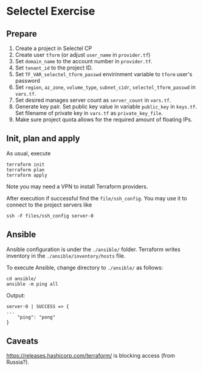 # Selectel Exercise

## Prepare

1. Create a project in Selectel CP
1. Create user `tform` (or adjust `user_name` in `provider.tf`)
1. Set `domain_name` to the account number in `provider.tf`.
1. Set `tenant_id` to the project ID.
1. Set `TF_VAR_selectel_tform_passwd` envirinment variable to `tform` user's
   password
1. Set `region`, `az_zone`, `volume_type`, `subnet_cidr`, `selectel_tform_passwd`
   in `vars.tf`.
1. Set desired manages server count as `server_count` in `vars.tf`.
1. Generate key pair. Set public key value in variable `public_key`
   in `keys.tf`. Set filename of private key in `vars.tf` as `private_key_file`.
1. Make sure project quota allows for the required amount of floating IPs.

## Init, plan and apply

As usual, execute
```
terraform init
terraform plan
terraform apply
```
Note you may need a VPN to install Terraform providers.

After execution if successful find the `file/ssh_config`.
You may use it to connect to the project servers like
```
ssh -F files/ssh_config server-0
```

## Ansible

Ansible configuration is under the `./ansible/` folder.
Terraform writes inventory in the `./ansible/inventory/hosts` file.

To execute Ansible, change directory to `./ansible/` as follows:
```
cd ansible/
ansible -m ping all
```
Output:
```
server-0 | SUCCESS => {
...
    "ping": "pong"
}
```

## Caveats

https://releases.hashicorp.com/terraform/ is blocking access (from Russia?).

